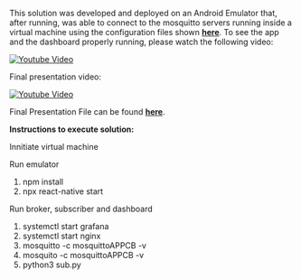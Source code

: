 This solution was developed and deployed on an Android Emulator that, after running, was able to connect to the mosquitto servers running inside a virtual machine
using the configuration files shown <a href="https://github.com/AntonioLaurance/DronesFlood/tree/main/src/6.5.2MQTT/appMosquittoConfFiles"><strong>here</strong></a>. To see the app and the dashboard properly running, please watch the following video:

[![Youtube Video][badge-yt]][link-yt]


[badge-yt]: ../../fig/watch-the-video-youtube.svg
[link-yt]: https://youtu.be/NuySUh4Uy1Y

Final presentation video:

[![Youtube Video][badge-ytr]][link-ytr]


[badge-ytr]: ../../fig/watch-the-video-youtube.svg
[link-ytr]: https://youtu.be/3q9ScPNGNG4

Final Presentation File can be found <a href="https://github.com/AntonioLaurance/DronesFlood/tree/main/src/clientmqtt/iot_presentation.pdf"><strong>here</strong></a>.

<strong> Instructions to execute solution: </strong>

Innitiate virtual machine

Run emulator
1. npm install
2. npx react-native start

Run broker, subscriber and dashboard
1. systemctl start grafana
2. systemctl start nginx
3. mosquitto -c mosquittoAPPCB -v
4. mosquito -c mosquittoAPPCB -v
5. python3 sub.py
